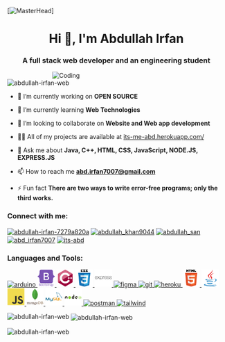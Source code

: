 
[![MasterHead](https://media.giphy.com/media/SWoSkN6DxTszqIKEqv/giphy.gif)]
<h1 align="center">Hi 👋, I'm Abdullah Irfan</h1>
<h3 align="center">A full stack web developer and an engineering student</h3>
<img align="right" alt="Coding" width="400" src="https://cdn.dribbble.com/users/1162077/screenshots/3848914/programmer.gif">


<p align="left"> <img src="https://komarev.com/ghpvc/?username=abdullah-irfan-web&label=Profile%20views&color=0e75b6&style=flat" alt="abdullah-irfan-web" /> </p>

- 🔭 I’m currently working on **OPEN SOURCE**

- 🌱 I’m currently learning **Web Technologies**

- 👯 I’m looking to collaborate on **Website and Web app development**

- 👨‍💻 All of my projects are available at [its-me-abd.herokuapp.com/](its-me-abd.herokuapp.com/)

- 💬 Ask me about **Java, C++, HTML, CSS, JavaScript, NODE.JS, EXPRESS.JS**

- 📫 How to reach me **abd.irfan7007@gmail.com**

- ⚡ Fun fact **There are two ways to write error-free programs; only the third works.**

<h3 align="left">Connect with me:</h3>
<p align="left">
<a href="https://linkedin.com/in/abdullah-irfan-7279a820a" target="blank"><img align="center" src="https://raw.githubusercontent.com/rahuldkjain/github-profile-readme-generator/master/src/images/icons/Social/linked-in-alt.svg" alt="abdullah-irfan-7279a820a" height="30" width="40" /></a>
<a href="https://instagram.com/abdullah_khan9044" target="blank"><img align="center" src="https://raw.githubusercontent.com/rahuldkjain/github-profile-readme-generator/master/src/images/icons/Social/instagram.svg" alt="abdullah_khan9044" height="30" width="40" /></a>
<a href="https://www.codechef.com/users/abdullah_san" target="blank"><img align="center" src="https://cdn.jsdelivr.net/npm/simple-icons@3.1.0/icons/codechef.svg" alt="abdullah_san" height="30" width="40" /></a>
<a href="https://www.hackerrank.com/abd_irfan7007" target="blank"><img align="center" src="https://raw.githubusercontent.com/rahuldkjain/github-profile-readme-generator/master/src/images/icons/Social/hackerrank.svg" alt="abd_irfan7007" height="30" width="40" /></a>
<a href="https://www.leetcode.com/its-abd" target="blank"><img align="center" src="https://raw.githubusercontent.com/rahuldkjain/github-profile-readme-generator/master/src/images/icons/Social/leet-code.svg" alt="its-abd" height="30" width="40" /></a>
</p>

<h3 align="left">Languages and Tools:</h3>
<p align="left"> <a href="https://www.arduino.cc/" target="_blank" rel="noreferrer"> <img src="https://cdn.worldvectorlogo.com/logos/arduino-1.svg" alt="arduino" width="40" height="40"/> </a> <a href="https://getbootstrap.com" target="_blank" rel="noreferrer"> <img src="https://raw.githubusercontent.com/devicons/devicon/master/icons/bootstrap/bootstrap-plain-wordmark.svg" alt="bootstrap" width="40" height="40"/> </a> <a href="https://www.w3schools.com/cpp/" target="_blank" rel="noreferrer"> <img src="https://raw.githubusercontent.com/devicons/devicon/master/icons/cplusplus/cplusplus-original.svg" alt="cplusplus" width="40" height="40"/> </a> <a href="https://www.w3schools.com/css/" target="_blank" rel="noreferrer"> <img src="https://raw.githubusercontent.com/devicons/devicon/master/icons/css3/css3-original-wordmark.svg" alt="css3" width="40" height="40"/> </a> <a href="https://expressjs.com" target="_blank" rel="noreferrer"> <img src="https://raw.githubusercontent.com/devicons/devicon/master/icons/express/express-original-wordmark.svg" alt="express" width="40" height="40"/> </a> <a href="https://www.figma.com/" target="_blank" rel="noreferrer"> <img src="https://www.vectorlogo.zone/logos/figma/figma-icon.svg" alt="figma" width="40" height="40"/> </a> <a href="https://git-scm.com/" target="_blank" rel="noreferrer"> <img src="https://www.vectorlogo.zone/logos/git-scm/git-scm-icon.svg" alt="git" width="40" height="40"/> </a> <a href="https://heroku.com" target="_blank" rel="noreferrer"> <img src="https://www.vectorlogo.zone/logos/heroku/heroku-icon.svg" alt="heroku" width="40" height="40"/> </a> <a href="https://www.w3.org/html/" target="_blank" rel="noreferrer"> <img src="https://raw.githubusercontent.com/devicons/devicon/master/icons/html5/html5-original-wordmark.svg" alt="html5" width="40" height="40"/> </a> <a href="https://www.java.com" target="_blank" rel="noreferrer"> <img src="https://raw.githubusercontent.com/devicons/devicon/master/icons/java/java-original.svg" alt="java" width="40" height="40"/> </a> <a href="https://developer.mozilla.org/en-US/docs/Web/JavaScript" target="_blank" rel="noreferrer"> <img src="https://raw.githubusercontent.com/devicons/devicon/master/icons/javascript/javascript-original.svg" alt="javascript" width="40" height="40"/> </a> <a href="https://www.mongodb.com/" target="_blank" rel="noreferrer"> <img src="https://raw.githubusercontent.com/devicons/devicon/master/icons/mongodb/mongodb-original-wordmark.svg" alt="mongodb" width="40" height="40"/> </a> <a href="https://www.mysql.com/" target="_blank" rel="noreferrer"> <img src="https://raw.githubusercontent.com/devicons/devicon/master/icons/mysql/mysql-original-wordmark.svg" alt="mysql" width="40" height="40"/> </a> <a href="https://nodejs.org" target="_blank" rel="noreferrer"> <img src="https://raw.githubusercontent.com/devicons/devicon/master/icons/nodejs/nodejs-original-wordmark.svg" alt="nodejs" width="40" height="40"/> </a> <a href="https://postman.com" target="_blank" rel="noreferrer"> <img src="https://www.vectorlogo.zone/logos/getpostman/getpostman-icon.svg" alt="postman" width="40" height="40"/> </a> <a href="https://tailwindcss.com/" target="_blank" rel="noreferrer"> <img src="https://www.vectorlogo.zone/logos/tailwindcss/tailwindcss-icon.svg" alt="tailwind" width="40" height="40"/> </a> </p>

<p><img align="left" src="https://github-readme-stats.vercel.app/api/top-langs?username=abdullah-irfan-web&show_icons=true&locale=en&layout=compact" alt="abdullah-irfan-web" /></p>

<p>&nbsp;<img align="center" src="https://github-readme-stats.vercel.app/api?username=abdullah-irfan-web&show_icons=true&locale=en" alt="abdullah-irfan-web" /></p>

<p><img align="center" src="https://github-readme-streak-stats.herokuapp.com/?user=abdullah-irfan-web&" alt="abdullah-irfan-web" /></p>



